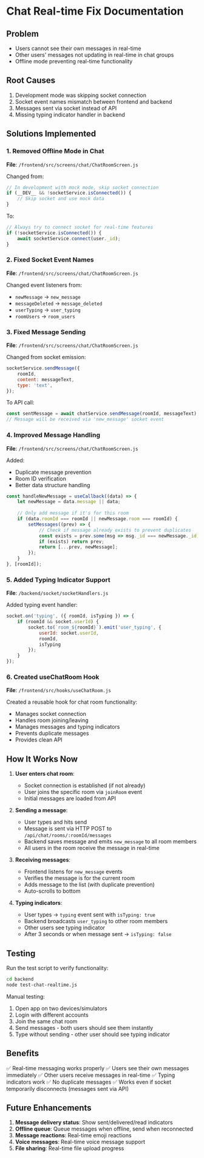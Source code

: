 # Chat Real-time Fix Documentation

## Problem
- Users cannot see their own messages in real-time
- Other users' messages not updating in real-time in chat groups
- Offline mode preventing real-time functionality

## Root Causes
1. Development mode was skipping socket connection
2. Socket event names mismatch between frontend and backend
3. Messages sent via socket instead of API
4. Missing typing indicator handler in backend

## Solutions Implemented

### 1. Removed Offline Mode in Chat
**File**: `/frontend/src/screens/chat/ChatRoomScreen.js`

Changed from:
```javascript
// In development with mock mode, skip socket connection
if (__DEV__ && !socketService.isConnected()) {
    // Skip socket and use mock data
}
```

To:
```javascript
// Always try to connect socket for real-time features
if (!socketService.isConnected()) {
    await socketService.connect(user._id);
}
```

### 2. Fixed Socket Event Names
**File**: `/frontend/src/screens/chat/ChatRoomScreen.js`

Changed event listeners from:
- `newMessage` → `new_message`
- `messageDeleted` → `message_deleted`
- `userTyping` → `user_typing`
- `roomUsers` → `room_users`

### 3. Fixed Message Sending
**File**: `/frontend/src/screens/chat/ChatRoomScreen.js`

Changed from socket emission:
```javascript
socketService.sendMessage({
    roomId,
    content: messageText,
    type: 'text',
});
```

To API call:
```javascript
const sentMessage = await chatService.sendMessage(roomId, messageText);
// Message will be received via 'new_message' socket event
```

### 4. Improved Message Handling
**File**: `/frontend/src/screens/chat/ChatRoomScreen.js`

Added:
- Duplicate message prevention
- Room ID verification
- Better data structure handling

```javascript
const handleNewMessage = useCallback((data) => {
    let newMessage = data.message || data;
    
    // Only add message if it's for this room
    if (data.roomId === roomId || newMessage.room === roomId) {
        setMessages((prev) => {
            // Check if message already exists to prevent duplicates
            const exists = prev.some(msg => msg._id === newMessage._id);
            if (exists) return prev;
            return [...prev, newMessage];
        });
    }
}, [roomId]);
```

### 5. Added Typing Indicator Support
**File**: `/backend/socket/socketHandlers.js`

Added typing event handler:
```javascript
socket.on('typing', ({ roomId, isTyping }) => {
    if (roomId && socket.userId) {
        socket.to(`room_${roomId}`).emit('user_typing', {
            userId: socket.userId,
            roomId,
            isTyping
        });
    }
});
```

### 6. Created useChatRoom Hook
**File**: `/frontend/src/hooks/useChatRoom.js`

Created a reusable hook for chat room functionality:
- Manages socket connection
- Handles room joining/leaving
- Manages messages and typing indicators
- Prevents duplicate messages
- Provides clean API

## How It Works Now

1. **User enters chat room**:
   - Socket connection is established (if not already)
   - User joins the specific room via `joinRoom` event
   - Initial messages are loaded from API

2. **Sending a message**:
   - User types and hits send
   - Message is sent via HTTP POST to `/api/chat/rooms/:roomId/messages`
   - Backend saves message and emits `new_message` to all room members
   - All users in the room receive the message in real-time

3. **Receiving messages**:
   - Frontend listens for `new_message` events
   - Verifies the message is for the current room
   - Adds message to the list (with duplicate prevention)
   - Auto-scrolls to bottom

4. **Typing indicators**:
   - User types → `typing` event sent with `isTyping: true`
   - Backend broadcasts `user_typing` to other room members
   - Other users see typing indicator
   - After 3 seconds or when message sent → `isTyping: false`

## Testing

Run the test script to verify functionality:
```bash
cd backend
node test-chat-realtime.js
```

Manual testing:
1. Open app on two devices/simulators
2. Login with different accounts
3. Join the same chat room
4. Send messages - both users should see them instantly
5. Type without sending - other user should see typing indicator

## Benefits

✅ Real-time messaging works properly
✅ Users see their own messages immediately
✅ Other users receive messages in real-time
✅ Typing indicators work
✅ No duplicate messages
✅ Works even if socket temporarily disconnects (messages sent via API)

## Future Enhancements

1. **Message delivery status**: Show sent/delivered/read indicators
2. **Offline queue**: Queue messages when offline, send when reconnected
3. **Message reactions**: Real-time emoji reactions
4. **Voice messages**: Real-time voice message support
5. **File sharing**: Real-time file upload progress